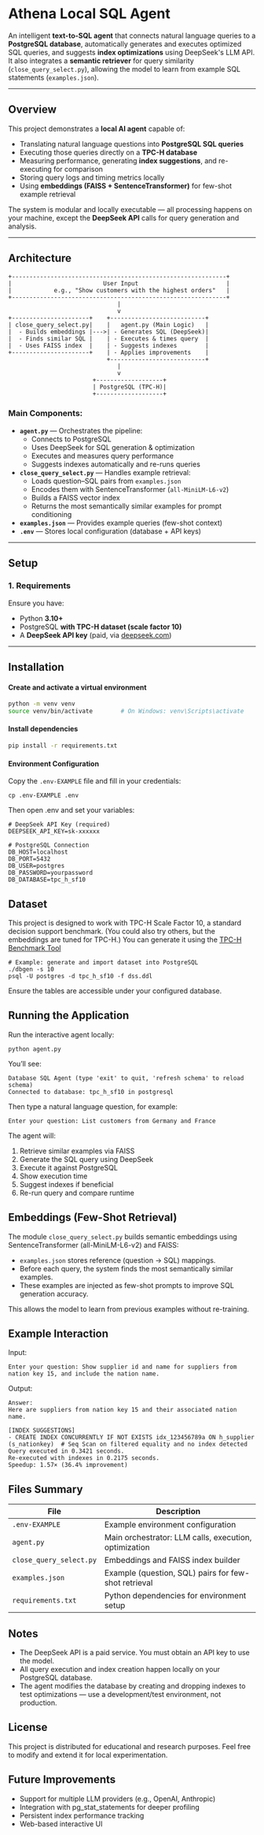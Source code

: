 #  Athena Local SQL Agent

An intelligent **text-to-SQL agent** that connects natural language queries to a **PostgreSQL database**, automatically generates and executes optimized SQL queries, and suggests **index optimizations** using DeepSeek's LLM API.  
It also integrates a **semantic retriever** for query similarity (`close_query_select.py`), allowing the model to learn from example SQL statements (`examples.json`).

---

##  Overview

This project demonstrates a **local AI agent** capable of:
- Translating natural language questions into **PostgreSQL SQL queries**
- Executing those queries directly on a **TPC-H database**
- Measuring performance, generating **index suggestions**, and re-executing for comparison
- Storing query logs and timing metrics locally
- Using **embeddings (FAISS + SentenceTransformer)** for few-shot example retrieval

The system is modular and locally executable — all processing happens on your machine, except the **DeepSeek API** calls for query generation and analysis.

---

##  Architecture
```text
+-------------------------------------------------------------+
|                          User Input                         |
|            e.g., "Show customers with the highest orders"   |
+-------------------------------------------------------------+
                               |
                               v
+----------------------+    +---------------------------+
| close_query_select.py|    |   agent.py (Main Logic)   |
|  - Builds embeddings |--->| - Generates SQL (DeepSeek)|
|  - Finds similar SQL |    | - Executes & times query  |
|  - Uses FAISS index  |    | - Suggests indexes        |
+----------------------+    | - Applies improvements    |
                            +---------------------------+
                               |
                               v
                        +-------------------+
                        | PostgreSQL (TPC-H)|
                        +-------------------+
```

### Main Components:
- **`agent.py`** — Orchestrates the pipeline:
  - Connects to PostgreSQL
  - Uses DeepSeek for SQL generation & optimization
  - Executes and measures query performance
  - Suggests indexes automatically and re-runs queries
- **`close_query_select.py`** — Handles example retrieval:
  - Loads question–SQL pairs from `examples.json`
  - Encodes them with SentenceTransformer (`all-MiniLM-L6-v2`)
  - Builds a FAISS vector index
  - Returns the most semantically similar examples for prompt conditioning
- **`examples.json`** — Provides example queries (few-shot context)
- **`.env`** — Stores local configuration (database + API keys)

---

##  Setup

### 1. Requirements
Ensure you have:
- Python **3.10+**
- PostgreSQL **with TPC-H dataset (scale factor 10)**
- A **DeepSeek API key** (paid, via [deepseek.com](https://deepseek.com))

---

## Installation

#### Create and activate a virtual environment
```bash
python -m venv venv
source venv/bin/activate        # On Windows: venv\Scripts\activate
```

#### Install dependencies
```bash
pip install -r requirements.txt
```
#### Environment Configuration
Copy the ```.env-EXAMPLE``` file and fill in your credentials:
```
cp .env-EXAMPLE .env

```
Then open .env and set your variables:
```
# DeepSeek API Key (required)
DEEPSEEK_API_KEY=sk-xxxxxx

# PostgreSQL Connection
DB_HOST=localhost
DB_PORT=5432
DB_USER=postgres
DB_PASSWORD=yourpassword
DB_DATABASE=tpc_h_sf10
```

## Dataset
This project is designed to work with TPC-H Scale Factor 10, a standard decision support benchmark. (You could also try others, but the embeddings are tuned for TPC-H.)
You can generate it using the [TPC-H Benchmark Tool](https://www.tpc.org/tpch/)

```
# Example: generate and import dataset into PostgreSQL
./dbgen -s 10
psql -U postgres -d tpc_h_sf10 -f dss.ddl
```

Ensure the tables are accessible under your configured database.

## Running the Application
Run the interactive agent locally:
```
python agent.py
```

You’ll see:

```
Database SQL Agent (type 'exit' to quit, 'refresh schema' to reload schema)
Connected to database: tpc_h_sf10 in postgresql
```
Then type a natural language question, for example:

```
Enter your question: List customers from Germany and France

```
The agent will:
1. Retrieve similar examples via FAISS
2. Generate the SQL query using DeepSeek
3. Execute it against PostgreSQL
4. Show execution time
5. Suggest indexes if beneficial
6. Re-run query and compare runtime

## Embeddings (Few-Shot Retrieval)
The module ```close_query_select.py``` builds semantic embeddings using SentenceTransformer (all-MiniLM-L6-v2) and FAISS:

* ```examples.json``` stores reference (question → SQL) mappings.
* Before each query, the system finds the most semantically similar examples.
* These examples are injected as few-shot prompts to improve SQL generation accuracy.

This allows the model to learn from previous examples without re-training.

## Example Interaction
Input:
```
Enter your question: Show supplier id and name for suppliers from nation key 15, and include the nation name.

```

Output:
```
Answer:
Here are suppliers from nation key 15 and their associated nation name.

[INDEX SUGGESTIONS]
- CREATE INDEX CONCURRENTLY IF NOT EXISTS idx_123456789a ON h_supplier (s_nationkey)  # Seq Scan on filtered equality and no index detected
Query executed in 0.3421 seconds.
Re-executed with indexes in 0.2175 seconds.
Speedup: 1.57× (36.4% improvement)

```
## Files Summary
| File | Description |
|------|--------------|
| `.env-EXAMPLE` | Example environment configuration |
| `agent.py` | Main orchestrator: LLM calls, execution, optimization |
| `close_query_select.py` | Embeddings and FAISS index builder |
| `examples.json` | Example (question, SQL) pairs for few-shot retrieval |
| `requirements.txt` | Python dependencies for environment setup |

## Notes
* The DeepSeek API is a paid service. You must obtain an API key to use the model.
* All query execution and index creation happen locally on your PostgreSQL database.
* The agent modifies the database by creating and dropping indexes to test optimizations — use a development/test environment, not production.
  
## License
This project is distributed for educational and research purposes.
Feel free to modify and extend it for local experimentation.

## Future Improvements
* Support for multiple LLM providers (e.g., OpenAI, Anthropic)
* Integration with pg_stat_statements for deeper profiling
* Persistent index performance tracking
* Web-based interactive UI
